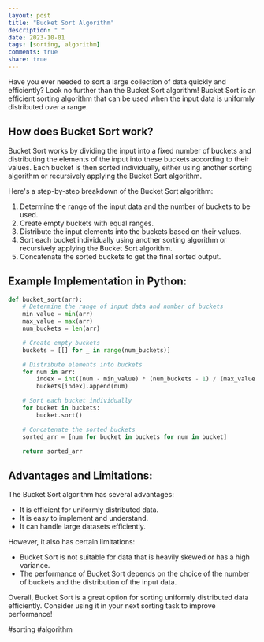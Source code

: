 ```yaml
---
layout: post
title: "Bucket Sort Algorithm"
description: " "
date: 2023-10-01
tags: [sorting, algorithm]
comments: true
share: true
---
```


Have you ever needed to sort a large collection of data quickly and efficiently? Look no further than the Bucket Sort algorithm! Bucket Sort is an efficient sorting algorithm that can be used when the input data is uniformly distributed over a range.

## How does Bucket Sort work?

Bucket Sort works by dividing the input into a fixed number of buckets and distributing the elements of the input into these buckets according to their values. Each bucket is then sorted individually, either using another sorting algorithm or recursively applying the Bucket Sort algorithm.

Here's a step-by-step breakdown of the Bucket Sort algorithm:

1. Determine the range of the input data and the number of buckets to be used.
2. Create empty buckets with equal ranges.
3. Distribute the input elements into the buckets based on their values.
4. Sort each bucket individually using another sorting algorithm or recursively applying the Bucket Sort algorithm.
5. Concatenate the sorted buckets to get the final sorted output.

## Example Implementation in Python:

```python
def bucket_sort(arr):
    # Determine the range of input data and number of buckets
    min_value = min(arr)
    max_value = max(arr)
    num_buckets = len(arr)

    # Create empty buckets
    buckets = [[] for _ in range(num_buckets)]

    # Distribute elements into buckets
    for num in arr:
        index = int((num - min_value) * (num_buckets - 1) / (max_value - min_value))
        buckets[index].append(num)

    # Sort each bucket individually
    for bucket in buckets:
        bucket.sort()

    # Concatenate the sorted buckets
    sorted_arr = [num for bucket in buckets for num in bucket]

    return sorted_arr
```

## Advantages and Limitations:

The Bucket Sort algorithm has several advantages:

- It is efficient for uniformly distributed data.
- It is easy to implement and understand.
- It can handle large datasets efficiently.

However, it also has certain limitations:

- Bucket Sort is not suitable for data that is heavily skewed or has a high variance.
- The performance of Bucket Sort depends on the choice of the number of buckets and the distribution of the input data.

Overall, Bucket Sort is a great option for sorting uniformly distributed data efficiently. Consider using it in your next sorting task to improve performance!

\#sorting #algorithm